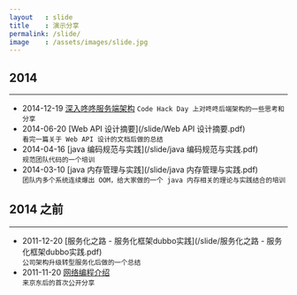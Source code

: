 ```yaml
---
layout   : slide
title    : 演示分享
permalink: /slide/
image    : /assets/images/slide.jpg
---
```



## 2014
-------------------------------------------------------------------------------
  - 2014-12-19 [深入咚咚服务端架构](/slide/深入咚咚服务端架构.pdf)
    `Code Hack Day 上对咚咚后端架构的一些思考和分享`
  - 2014-06-20 [Web API 设计摘要](/slide/Web API 设计摘要.pdf)  
    `看完一篇关于 Web API 设计的文档后做的总结`
  - 2014-04-16 [java 编码规范与实践](/slide/java 编码规范与实践.pdf)  
    `规范团队代码的一个培训`
  - 2014-03-10 [java 内存管理与实践](/slide/java 内存管理与实践.pdf)  
    `团队内多个系统连续爆出 OOM，给大家做的一个 java 内存相关的理论与实践结合的培训`



## 2014 之前
-------------------------------------------------------------------------------

  - 2011-12-20 [服务化之路 - 服务化框架dubbo实践](/slide/服务化之路 - 服务化框架dubbo实践.pdf)  
    `公司架构升级转型服务化后做的一个总结`
  - 2011-11-20 [网络编程介绍](/slide/网络编程介绍.pdf)  
    `来京东后的首次公开分享`
